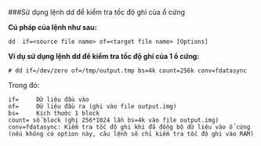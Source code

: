 ###Sử dụng lệnh dd để kiểm tra tốc độ ghi của ổ cứng

**Cú pháp của lệnh như sau:**

`dd  if=<source file name> of=<target file name> [Options]` 

**Ví dụ sử dụng lệnh dd để kiểm tra tốc độ ghi của 1 ổ cứng:**

`# dd if=/dev/zero of=/tmp/output.tmp bs=4k count=256k conv=fdatasync`

Trong đó:

```
if= 	Dữ liệu đầu vào
of=		Dữ liệu đầu ra (ghi vào file output.img)
bs=		Kích thước 1 block
count= số block (ghi 256*1024 lần bs=4k vào file output.img)
conv=fdatasync: Kiểm tra tốc độ ghi khi đã đồng bộ dữ liệu vào ổ cứng (nếu không có option này, câu lệnh sẽ chỉ kiểm tra tốc độ ghi vào RAM)
```

